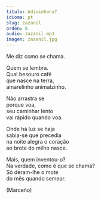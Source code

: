 ```yaml
---
titulo: Adivinhona?
idioma: pt
slug: zazanil
orden: 6
audio: zazanil.mp3
imagen: zazanil.jpg
---
```


Me diz como se chama.<br>

Quem se lembra.<br>
Qual besouro café<br>
que nasce na terra,<br>
amarelinho animalzinho.<br>

Não arrastra se<br>
porque voa,<br>
seu caminhar lento<br>
vai rápido quando voa.<br>

Onde há luz se haja<br>
sabia-se que precedia<br>
na noite alegra o coração<br>
ao brote do milho nasce.<br>

Mais, quem inventou-o? <br>
Na verdade, como é que se chama?<br>
Só deram-lhe o mote<br>
do mês quando semear.<br>

(Marceño)<br>
